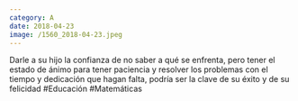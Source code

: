 ```yaml
--- 
category: A 
date: 2018-04-23 
image: /1560_2018-04-23.jpeg 
--- 
```


Darle a su hijo la confianza de no saber a qué se enfrenta, pero tener el estado de ánimo para tener paciencia y resolver los problemas con el tiempo y dedicación que hagan falta, podría ser la clave de su éxito y de su felicidad #Educación #Matemáticas